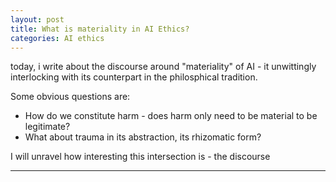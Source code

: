 ```yaml
---
layout: post
title: What is materiality in AI Ethics?
categories: AI ethics 
---
```




today, i write about the discourse around "materiality" of AI - it unwittingly interlocking with its counterpart in the philosphical tradition. 

Some obvious questions are: 
- How do we constitute harm - does harm only need to be material to be legitimate? 
- What about trauma in its abstraction, its rhizomatic form?



I will unravel how interesting this intersection is - the discourse 

---

